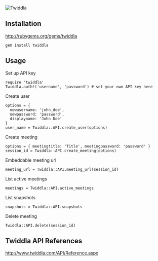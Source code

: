 ![Twiddla](http://www.twiddla.com/images/logo-corner3.png)

## Installation

http://rubygems.org/gems/twiddla

    gem install twiddla

## Usage

Set up API key

    require 'twiddla'
    Twiddla.auth!('username', 'password') # set your own API key here

Create user

    options = {
      newusername: 'john_doe',
      newpassword: 'password',
      displayname: 'John Doe'
    }
    user_name = Twiddla::API.create_user(options)

Create meeting

    options = { meetingtitle: 'Title', meetingpassword: 'password' }
    session_id = Twiddla::API.create_meeting(options)

Embeddable meeting url

    meeting_url = Twiddla::API.meeting_url(session_id)

List active meetings

    meetings = Twiddla::API.active_meetings

List snapshots

    snapshots = Twiddla::API.snapshots

Delete meeting

    Twiddla::API.delete(session_id)

## Twiddla API References

http://www.twiddla.com/API/Reference.aspx
